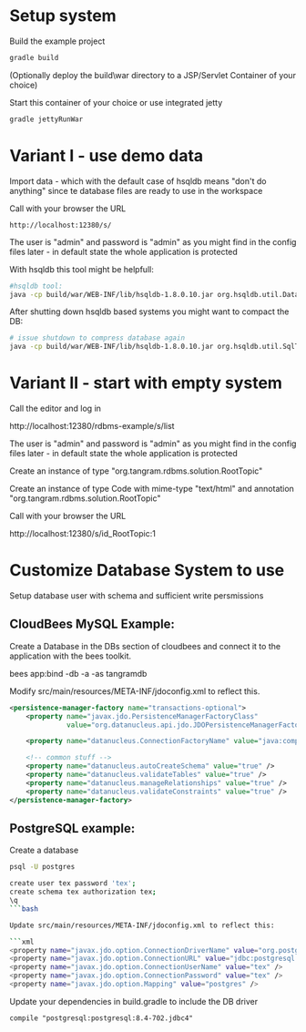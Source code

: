 Setup system
============

Build the example project

```bash
gradle build
```
(Optionally deploy the build\war directory to a JSP/Servlet Container of your choice)

Start this container of your choice or use integrated jetty

```bash
gradle jettyRunWar
```

Variant I - use demo data
=========================

Import data - which with the default case of hsqldb means "don't do anything" since te database files are ready to use in the workspace

Call with your browser the URL

```
http://localhost:12380/s/
```

The user is "admin" and password is "admin" as you might find in the config files later - in default state the whole application is protected

With hsqldb this tool might be helpfull:

```bash
#hsqldb tool:
java -cp build/war/WEB-INF/lib/hsqldb-1.8.0.10.jar org.hsqldb.util.DatabaseManager
```

After shutting down hsqldb based systems you might want to compact the DB:

```bash
# issue shutdown to compress database again
java -cp build/war/WEB-INF/lib/hsqldb-1.8.0.10.jar org.hsqldb.util.SqlTool --inlineRc url=jdbc:hsqldb:file:tangram-rdbms,password=,user=sa --sql "shutdown;"
```



Variant II - start with empty system
====================================

Call the editor and log in

http://localhost:12380/rdbms-example/s/list

The user is "admin" and password is "admin" as you might find in the config files later - in default state the whole application is protected

Create an instance of type "org.tangram.rdbms.solution.RootTopic"

Create an instance of type Code with mime-type "text/html" and annotation "org.tangram.rdbms.solution.RootTopic"

Call with your browser the URL

http://localhost:12380/s/id_RootTopic:1



Customize Database System to use
================================

Setup database user with schema and sufficient write persmissions

CloudBees MySQL Example:
------------------------

Create a Database <DBNAME> in the DBs section of cloudbees and connect it to the application with the bees toolkit.

bees app:bind -db <DBNAME> -a <APPID> -as tangramdb

Modify src/main/resources/META-INF/jdoconfig.xml to reflect this.

```xml
<persistence-manager-factory name="transactions-optional">
    <property name="javax.jdo.PersistenceManagerFactoryClass"
              value="org.datanucleus.api.jdo.JDOPersistenceManagerFactory"/>

    <property name="datanucleus.ConnectionFactoryName" value="java:comp/env/jdbc/tangramdb" />

    <!-- common stuff -->
    <property name="datanucleus.autoCreateSchema" value="true" />
    <property name="datanucleus.validateTables" value="true" />
    <property name="datanucleus.manageRelationships" value="true" />
    <property name="datanucleus.validateConstraints" value="true" />
</persistence-manager-factory>
```


PostgreSQL example:
-------------------

Create a database

```bash
psql -U postgres

create user tex password 'tex';
create schema tex authorization tex;
\q
```bash

Update src/main/resources/META-INF/jdoconfig.xml to reflect this:

```xml
<property name="javax.jdo.option.ConnectionDriverName" value="org.postgresql.Driver" />
<property name="javax.jdo.option.ConnectionURL" value="jdbc:postgresql://localhost:5432/postgres"/>
<property name="javax.jdo.option.ConnectionUserName" value="tex" />
<property name="javax.jdo.option.ConnectionPassword" value="tex" />
<property name="javax.jdo.option.Mapping" value="postgres" />
```

Update your dependencies in build.gradle to include the DB driver

```
compile "postgresql:postgresql:8.4-702.jdbc4"
```
